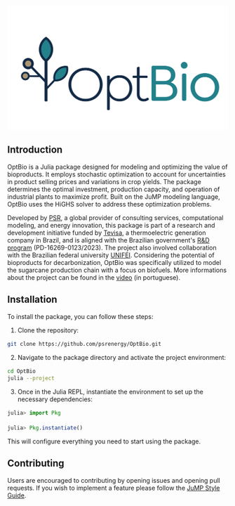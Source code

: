<img src="assets/logo_with_name.png" alt="OptBio logo"/>

## Introduction

OptBio is a Julia package designed for modeling and optimizing the value of bioproducts. It employs stochastic optimization to account for uncertainties in product selling prices and variations in crop yields. The package determines the optimal investment, production capacity, and operation of industrial plants to maximize profit. Built on the JuMP modeling language, OptBio uses the HiGHS solver to address these optimization problems.

Developed by [PSR](https://www.psr-inc.com/en/), a global provider of consulting services, computational modeling, and energy innovation, this package is part of a research and development initiative funded by [Tevisa](https://tevisa.com.br/), a thermoelectric generation company in Brazil, and is aligned with the Brazilian government's [R&D program](https://www.gov.br/aneel/pt-br/assuntos/programa-de-pesquisa-desenvolvimento-e-inovacao) (PD-16269-0123/2023). The project also involved collaboration with the Brazilian federal university [UNIFEI](https://unifei.edu.br/). Considering the potential of bioproducts for decarbonization, OptBio was specifically utilized to model the sugarcane production chain with a focus on biofuels. More informations about the project can be found in the [video](https://www.youtube.com/watch?v=Obb-jGBMuLg) (in portuguese).

## Installation

To install the package, you can follow these steps:

1. Clone the repository:
```bash
git clone https://github.com/psrenergy/OptBio.git
```
2. Navigate to the package directory and activate the project environment:
```bash
cd OptBio
julia --project
```
3. Once in the Julia REPL, instantiate the environment to set up the necessary dependencies:
```julia
julia> import Pkg

julia> Pkg.instantiate()
```
This will configure everything you need to start using the package.

## Contributing

Users are encouraged to contributing by opening issues and opening pull requests. If you wish to implement a feature please follow 
the [JuMP Style Guide](https://jump.dev/JuMP.jl/v0.21.10/developers/style/#Style-guide-and-design-principles).
